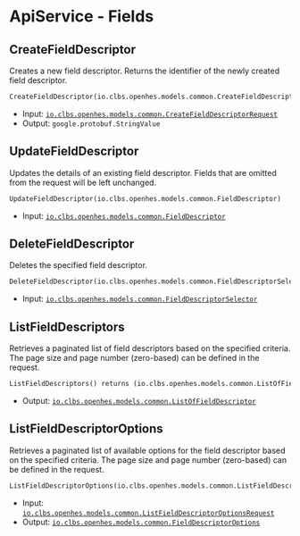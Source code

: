 # ApiService - Fields

## CreateFieldDescriptor

Creates a new field descriptor. Returns the identifier of the newly created field descriptor.

```proto
CreateFieldDescriptor(io.clbs.openhes.models.common.CreateFieldDescriptorRequest) returns (google.protobuf.StringValue)
```

- Input: [`io.clbs.openhes.models.common.CreateFieldDescriptorRequest`](model-io-clbs-openhes-models-common-createfielddescriptorrequest.md)
- Output: `google.protobuf.StringValue`

## UpdateFieldDescriptor

Updates the details of an existing field descriptor. Fields that are omitted from the request will be left unchanged.

```proto
UpdateFieldDescriptor(io.clbs.openhes.models.common.FieldDescriptor)
```

- Input: [`io.clbs.openhes.models.common.FieldDescriptor`](model-io-clbs-openhes-models-common-fielddescriptor.md)

## DeleteFieldDescriptor

Deletes the specified field descriptor.

```proto
DeleteFieldDescriptor(io.clbs.openhes.models.common.FieldDescriptorSelector)
```

- Input: [`io.clbs.openhes.models.common.FieldDescriptorSelector`](model-io-clbs-openhes-models-common-fielddescriptorselector.md)

## ListFieldDescriptors

Retrieves a paginated list of field descriptors based on the specified criteria. The page size and page number (zero-based) can be defined in the request.

```proto
ListFieldDescriptors() returns (io.clbs.openhes.models.common.ListOfFieldDescriptor)
```

- Output: [`io.clbs.openhes.models.common.ListOfFieldDescriptor`](model-io-clbs-openhes-models-common-listoffielddescriptor.md)

## ListFieldDescriptorOptions

Retrieves a paginated list of available options for the field descriptor based on the specified criteria. The page size and page number (zero-based) can be defined in the request.

```proto
ListFieldDescriptorOptions(io.clbs.openhes.models.common.ListFieldDescriptorOptionsRequest) returns (io.clbs.openhes.models.common.FieldDescriptorOptions)
```

- Input: [`io.clbs.openhes.models.common.ListFieldDescriptorOptionsRequest`](model-io-clbs-openhes-models-common-listfielddescriptoroptionsrequest.md)
- Output: [`io.clbs.openhes.models.common.FieldDescriptorOptions`](model-io-clbs-openhes-models-common-fielddescriptoroptions.md)

